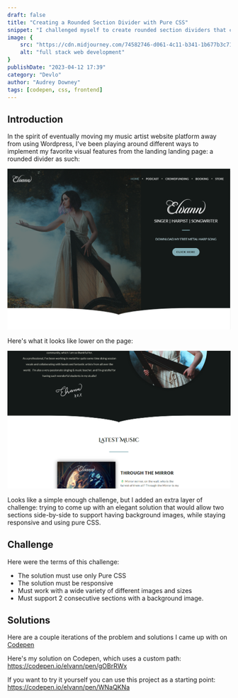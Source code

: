 ```yaml
---
draft: false
title: "Creating a Rounded Section Divider with Pure CSS"
snippet: "I challenged myself to create rounded section dividers that could support adjacent background images in pure css."
image: {
    src: "https://cdn.midjourney.com/74582746-d061-4c11-b341-1b677b3c71b3/0_2.webp",
    alt: "full stack web development"
}
publishDate: "2023-04-12 17:39"
category: "Devlo"
author: "Audrey Downey"
tags: [codepen, css, frontend]
---
```

## Introduction

In the spirit of eventually moving my music artist website platform away from using Wordpress, I've been playing around different ways to implement my favorite visual features from the landing landing page: a rounded divider as such:

![Elvann Webpage Rounded Divider Effect](../../assets/blog/elvann-divider-effect.png)

Here's what it looks like lower on the page:

![Elvann Webpage Rounded Divider Effect 02](../../assets/blog/elvann-divider-effect-2.png)

Looks like a simple enough challenge, but I added an extra layer of challenge: trying to come up with an elegant solution that would allow two sections side-by-side to support having background images, while staying responsive and using pure CSS.

## Challenge

Here were the terms of this challenge:

- The solution must use only Pure CSS
- The solution must be responsive
- Must work with a wide variety of different images and sizes
- Must support 2 consecutive sections with a background image.

## Solutions

Here are a couple iterations of the problem and solutions I came up with on [Codepen](http://codepen.io)

Here's my solution on Codepen, which uses a custom path: https://codepen.io/elvann/pen/gOBrRWx

If you want to try it yourself you can use this project as a starting point: https://codepen.io/elvann/pen/WNaQKNa